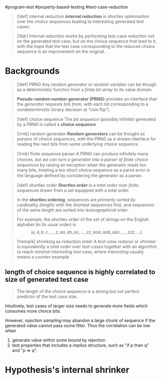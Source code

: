 #program-test #property-based-testing #text-case-reduction 


>[!def] internal reduction
> **internal reduction** is _shortlex optimisation_ over the _choice sequences_ leading to interesting generated test cases.

>[!tldr]
>Internal reduction works by performing test-case reduction not on the generated test case, but on the choice sequence that lead to it, with the hope that the test case corresponding to the reduced choice sequence is an improvement on the original.

# Backgrounds 

>[!def] PRNG
> Any _random generator_ or _random variable_ can be though as a deterministic function from a _finite bit array_ to its value domain. 
>
> **Pseudo-random number generator (PRNG)** provides an interface that the _generator requests bits from_, with each bit corresponding to a nondeterministic binary decision (a “coin ﬂip”).

>[!def] choice sequence
> The _bit sequence_ (possibly infinite) generated by a _PRNG_ is called a **choice sequence** 

> [!rmk] random generator
> **Random generators** can be thought as _parsers_ of _choice sequences_, with the _PRNG_ as a stream interface for reading the next bits from some underlying _choice sequence_.

>[!rmk] finite sequence parser
> A PRNG can produce inﬁnitely many choices, but _we can turn a generator into a parser of ﬁnite choice sequences_ by raising an exception when the generator reads too many bits, treating a too-short choice sequence as a parse error in the language deﬁned by considering the generator as a parser.

>[!def] shortlex order
> **Shortlex order** is a _total order_ over _finite sequences_ drawn from a set equipped with a total order. 
> 
> In the **shortlex ordering**, sequences are _primarily sorted by cardinality (length)_ with the shortest sequences first, and sequences of the same length are sorted into _lexicographical order_.
>
> For example, the shortlex order of the set of strings on the English alphabet (in its usual order) is 
> $$\{ \epsilon, a, b, c, \dots, z, aa, ab, ac, \dots, zz, aaa, aab, aac, \dots, zzz, \dots \}.$$

> [!remark] shrinking as reduction order
> A _test-case reducer_ or _shrinker_ is equivalently a _total order_ over _test-cases_ together with an algorithm to reach _minimal interesting test case_, where _interesting_ usually means a counter-example

## length of choice sequence is highly correlated to size of generated test case

> The length of the choice sequence is a strong but not perfect predictor of the test case size.

Intuitively, test cases of larger size needs to generate more fields which consumes more choice bits.

However, _rejection sampling_ may abandon a large chunk of sequence if the generated value cannot pass some filter. Thus the correlation can be low when
1. generate value within some bound by rejection
2. test properties that includes a _implies_ structure, such as "if p then q" and "p => q".

# Hypothesis's internal shrinker



